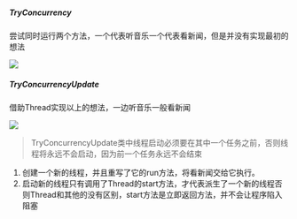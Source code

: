 ##### TryConcurrency
尝试同时运行两个方法，一个代表听音乐一个代表看新闻，但是并没有实现最初的想法

![](https://ws4.sinaimg.cn/large/006tKfTcgy1g14m0o1kqzj316g0aowfk.jpg)

##### TryConcurrencyUpdate
借助Thread实现以上的想法，一边听音乐一般看新闻

![](https://ws1.sinaimg.cn/large/006tKfTcgy1g14m1tnmzij321i0bqjt0.jpg)

> TryConcurrencyUpdate类中线程启动必须要在其中一个任务之前，否则线程将永远不会启动，因为前一个任务永远不会结束

1. 创建一个新的线程，并且重写了它的run方法，将看新闻交给它执行。
2. 启动新的线程只有调用了Thread的start方法，才代表派生了一个新的线程否则Thread和其他的没有区别，start方法是立即返回方法，并不会让程序陷入阻塞
